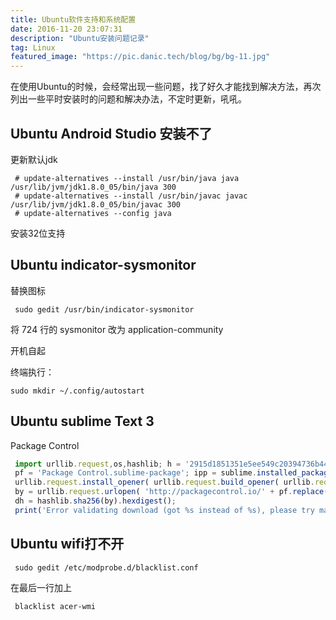 ```yaml
---
title: Ubuntu软件支持和系统配置
date: 2016-11-20 23:07:31
description: "Ubuntu安装问题记录"
tag: Linux
featured_image: "https://pic.danic.tech/blog/bg/bg-11.jpg"
---
```


在使用Ubuntu的时候，会经常出现一些问题，找了好久才能找到解决方法，再次列出一些平时安装时的问题和解决办法，不定时更新，吼吼。


## Ubuntu Android Studio 安装不了

 更新默认jdk

```
 # update-alternatives --install /usr/bin/java java /usr/lib/jvm/jdk1.8.0_05/bin/java 300
 # update-alternatives --install /usr/bin/javac javac /usr/lib/jvm/jdk1.8.0_05/bin/javac 300
 # update-alternatives --config java
```
 安装32位支持

<!-- more -->

## Ubuntu indicator-sysmonitor

替换图标

```
 sudo gedit /usr/bin/indicator-sysmonitor
```

将 724 行的 sysmonitor 改为 application-community

开机自起

终端执行：
```
sudo mkdir ~/.config/autostart 
```

## Ubuntu sublime Text 3

Package Control

```javascript
 import urllib.request,os,hashlib; h = '2915d1851351e5ee549c20394736b442' + '8bc59f460fa1548d1514676163dafc88';
 pf = 'Package Control.sublime-package'; ipp = sublime.installed_packages_path();
 urllib.request.install_opener( urllib.request.build_opener( urllib.request.ProxyHandler()) );
 by = urllib.request.urlopen( 'http://packagecontrol.io/' + pf.replace(' ', '%20')).read();
 dh = hashlib.sha256(by).hexdigest();
 print('Error validating download (got %s instead of %s), please try manual install' % (dh, h)) if dh != h else open(os.path.join( ipp, pf), 'wb' ).write(by)
```

## Ubuntu wifi打不开

```
 sudo gedit /etc/modprobe.d/blacklist.conf
```

在最后一行加上

```
 blacklist acer-wmi
```
 
